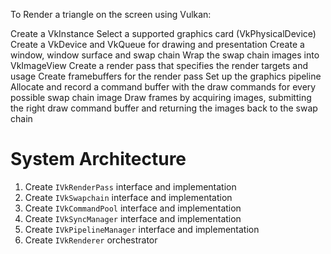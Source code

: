 To Render a triangle on the screen using Vulkan:

Create a VkInstance
Select a supported graphics card (VkPhysicalDevice)
Create a VkDevice and VkQueue for drawing and presentation
Create a window, window surface and swap chain
Wrap the swap chain images into VkImageView
Create a render pass that specifies the render targets and usage
Create framebuffers for the render pass
Set up the graphics pipeline
Allocate and record a command buffer with the draw commands for every possible swap chain image
Draw frames by acquiring images, submitting the right draw command buffer and returning the images back to the swap chain

# System Architecture

1. Create `IVkRenderPass` interface and implementation
2. Create `IVkSwapchain` interface and implementation
3. Create `IVkCommandPool` interface and implementation
4. Create `IVkSyncManager` interface and implementation
5. Create `IVkPipelineManager` interface and implementation
6. Create `IVkRenderer` orchestrator

